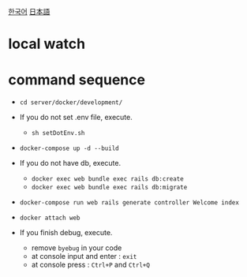 [한국어](README.kr.md)
[日本語](README.jp.md)
# local watch

# command sequence
- `cd server/docker/development/`

- If you do not set .env file, execute.
  - `sh setDotEnv.sh`

- `docker-compose up -d --build`

- If you do not have db, execute.
  - `docker exec web bundle exec rails db:create`
  - `docker exec web bundle exec rails db:migrate`

- `docker-compose run web rails generate controller Welcome index`
- `docker attach web`
- If you finish debug, execute.
  - remove `byebug` in your code
  - at console input and enter : `exit`
  - at console press : `Ctrl+P` and `Ctrl+Q`